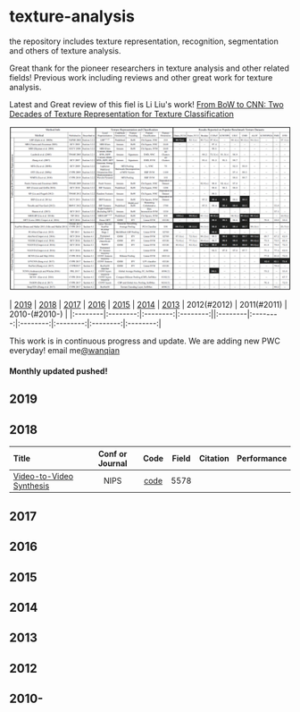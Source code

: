 # texture-analysis
the repository includes texture representation, recognition, segmentation and others of texture analysis.

Great thank for the pioneer researchers in texture analysis and other related fields! 
Previous work including reviews and other great work for texture analysis.

Latest and Great review of this fiel is Li Liu's work! 
[From BoW to CNN: Two Decades of Texture Representation for Texture Classification](https://link.springer.com/content/pdf/10.1007%2Fs11263-018-1125-z.pdf)

![summary](imgs/summary.png)

| [2019](#2019) | [2018](#2018) | [2017](#2017) | [2016](#2016) | [2015](#2015) | [2014](#2014) | [2013](#2013) | 2012(#2012) | 2011(#2011) | 2010-(#2010-) |
|:--------|:--------:|:--------:|:--------:||:--------|:--------:|:--------:|:--------:|:--------:|:--------:|

This work is in continuous progress and update. We are adding new PWC everyday! email me[@wanqian](wanqian_hust@163.com)   
#### Monthly updated pushed! 

## 2019

## 2018
| Title | Conf or Journal | Code | Field | Citation | Performance |
|:--------|:--------:|:--------:|:--------:|:--------:|:--------:|
| [Video-to-Video Synthesis](https://arxiv.org/abs/1808.06601) | NIPS | [code](https://github.com/NVIDIA/vid2vid) | 5578 | 

## 2017

## 2016

## 2015

## 2014

## 2013

## 2012

## 2010-